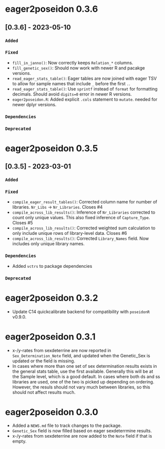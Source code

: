 # eager2poseidon 0.3.6

## [0.3.6] - 2023-05-10

### `Added`

### `Fixed`

- `fill_in_janno()`: Now correctly keeps `Relation_*` columns.
- `fill_genetic_sex()`: Should now work with newer R and pacakge versions.
- `read_eager_stats_table()`: Eager tables are now joined with eager TSV to allow for sample names that include `_` before the first `.`.
- `read_eager_stats_table()`: Use `sprintf` instead of `format` for formatting decimals. Should avoid `digits=0` error in newer R versions.
- `eager2poseidon.R`: Added explicit `.cols` statement to `mutate`. needed for newer dplyr versions.

### `Dependencies`

### `Deprecated`

# eager2poseidon 0.3.5

## [0.3.5] - 2023-03-01

### `Added`

### `Fixed`

- `compile_eager_result_tables()`: Corrected column name for number of libraries. `Nr_Libs` -> `Nr_Libraries`. Closes #4 
- `compile_across_lib_results()`: Inference of `Nr_Libraries` corrected to count only unique values. This also fixed inference of `Capture_Type`. Closes #5 
- `compile_across_lib_results()`: Corrected weighted sum calculation to only include unique rows of library-level data. Closes #6 
- `compile_across_lib_results()`: Corrected `Library_Names` field. Now includes only unique library names.

### `Dependencies`

- Added `vctrs` to package dependencies

### `Deprecated`

# eager2poseidon 0.3.2

* Update C14 quickcalibrate backend for compatibility with `poseidonR` v0.9.0.

# eager2poseidon 0.3.1

* x-/y-rates from sexdeterrine are now reported in `Sex_Determination_Note` field, and updated when the Genetic_Sex is updated or the field is missing.
* In cases where more than one set of sex determination results exists in the general stats table, use the first available. Generally this will be at the Sample level, which is a good default. In cases where both ds and ss libraries are used, one of the two is picked up depending on ordering. However, the resuls should not vary much between libraries, so this should not affect results much.

# eager2poseidon 0.3.0

* Added a `NEWS.md` file to track changes to the package.
* `Genetic_Sex` field is now filled based on eager sexdeterrmine results.
* x-/y-rates from sexdeterrine are now added to the `Note` field if that is empty.
